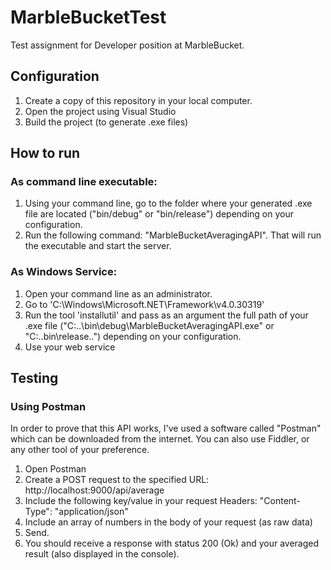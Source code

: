 # MarbleBucketTest
Test assignment for Developer position at MarbleBucket.

## Configuration

1. Create a copy of this repository in your local computer.
2. Open the project using Visual Studio
3. Build the project (to generate .exe files)

## How to run

### As command line executable:

1. Using your command line, go to the folder where your generated .exe file are located ("bin/debug" or "bin/release") depending on your configuration.
2. Run the following command: "MarbleBucketAveragingAPI". That will run the executable and start the server.

### As Windows Service:

1. Open your command line as an administrator. 
2. Go to 'C:\Windows\Microsoft.NET\Framework\v4.0.30319'
3. Run the tool 'installutil' and pass as an argument the full path of your .exe file ("C:\..\bin\debug\MarbleBucketAveragingAPI.exe" or "C:\..bin\release\..") depending on your configuration.
4. Use your web service


## Testing

### Using Postman

In order to prove that this API works, I've used a software called "Postman" which can be downloaded from the internet. You can also use Fiddler, or any other tool of your preference.

1. Open Postman
2. Create a POST request to the specified URL: http://localhost:9000/api/average
3. Include the following key/value in your request Headers: "Content-Type": "application/json"
4. Include an array of numbers in the body of your request (as raw data)
5. Send.
6. You should receive a response with status 200 (Ok) and your averaged result (also displayed in the console).

